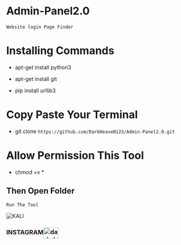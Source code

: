 # Admin-Panel2.0
`Website login Page Finder `

# Installing Commands

- apt-get install python3

- apt-get install git

- pip install urllib3

# Copy Paste Your Terminal 
- git clone ` https://github.com/DarkHeaveN123/Admin-Panel2.0.git `

# Allow Permission This Tool
- chmod +x *
## Then Open Folder 
` Run The Tool ` 

![KALI](https://user-images.githubusercontent.com/79021904/107878230-2c0da000-6ef7-11eb-89d4-534769fd2038.png)


### INSTAGRAM<a href="https://instagram.com/dark_h_e_a_v_e_n" target="blank"><img align="center" src="https://cdn.jsdelivr.net/npm/simple-icons@3.0.1/icons/instagram.svg" alt="dark_h_e_a_v_e_n" height="30" width="40" /></a>



